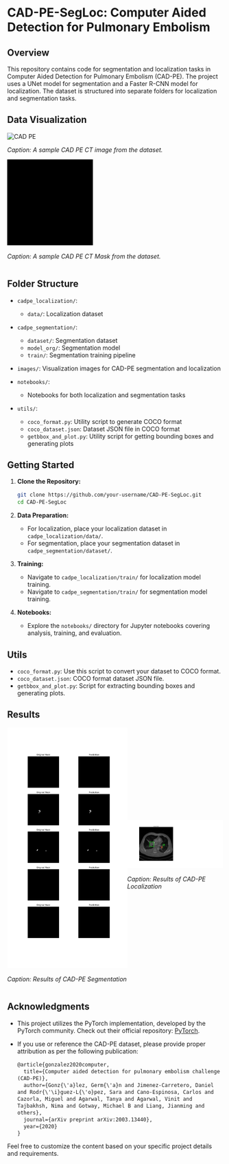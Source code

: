 # CAD-PE-SegLoc: Computer Aided Detection for Pulmonary Embolism

## Overview
This repository contains code for segmentation and localization tasks in Computer Aided Detection for Pulmonary Embolism (CAD-PE). The project uses a UNet model for segmentation and a Faster R-CNN model for localization. The dataset is structured into separate folders for localization and segmentation tasks.

## Data Visualization

<div style="display: flex; justify-content: space-between; align-items: center;">

  <div>
    <img src="images/image.gif" alt="CAD PE" width="200"/>
    <p><em>Caption: A sample CAD PE CT image from the dataset.</em></p>
    <img src="images/mask.gif" alt="CAD PE mask" width="200"/>
    <p><em>Caption: A sample CAD PE CT Mask from the dataset.</em></p>
  </div>

  <!-- <div>
    <img src="images/mask.gif" alt="CAD PE mask" width="200"/>
    <p><em>Caption: A sample CAD PE CT Mask from the dataset.</em></p>
  </div> -->

</div>


## Folder Structure

- `cadpe_localization/`:
  - `data/`: Localization dataset

- `cadpe_segmentation/`:
  - `dataset/`: Segmentation dataset
  - `model_org/`: Segmentation model
  - `train/`: Segmentation training pipeline

- `images/`: Visualization images for CAD-PE segmentation and localization

- `notebooks/`:
  - Notebooks for both localization and segmentation tasks

- `utils/`:
  - `coco_format.py`: Utility script to generate COCO format
  - `coco_dataset.json`: Dataset JSON file in COCO format
  - `getbbox_and_plot.py`: Utility script for getting bounding boxes and generating plots

## Getting Started

1. **Clone the Repository:**
   ```bash
   git clone https://github.com/your-username/CAD-PE-SegLoc.git
   cd CAD-PE-SegLoc
   ```

2. **Data Preparation:**
   - For localization, place your localization dataset in `cadpe_localization/data/`.
   - For segmentation, place your segmentation dataset in `cadpe_segmentation/dataset/`.

3. **Training:**
   - Navigate to `cadpe_localization/train/` for localization model training.
   - Navigate to `cadpe_segmentation/train/` for segmentation model training.

4. **Notebooks:**
   - Explore the `notebooks/` directory for Jupyter notebooks covering analysis, training, and evaluation.

## Utils

- `coco_format.py`: Use this script to convert your dataset to COCO format.
- `coco_dataset.json`: COCO format dataset JSON file.
- `getbbox_and_plot.py`: Script for extracting bounding boxes and generating plots.

## Results

<div style="display: flex; justify-content: space-between; align-items: center;">

  <div>
    <img src="images/seg_results.png" alt="Segmentation" width="500"/>
    <p><em>Caption: Results of CAD-PE Segmentation</em></p>
  </div>

  <div>
    <img src="images/Loc_cadpe.png" alt="Localization" width="400"/>
    <p><em>Caption: Results of CAD-PE Localization</em></p>
  </div>

</div>


## Acknowledgments

- This project utilizes the PyTorch implementation, developed by the PyTorch community. Check out their official repository: [PyTorch](https://github.com/pytorch/pytorch).

- If you use or reference the CAD-PE dataset, please provide proper attribution as per the following publication:
  ```plaintext
  @article{gonzalez2020computer,
    title={Computer aided detection for pulmonary embolism challenge (CAD-PE)},
    author={Gonz{\'a}lez, Germ{\'a}n and Jimenez-Carretero, Daniel and Rodr{\'\i}guez-L{\'o}pez, Sara and Cano-Espinosa, Carlos and Cazorla, Miguel and Agarwal, Tanya and Agarwal, Vinit and Tajbakhsh, Nima and Gotway, Michael B and Liang, Jianming and others},
    journal={arXiv preprint arXiv:2003.13440},
    year={2020}
  }

Feel free to customize the content based on your specific project details and requirements.





